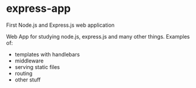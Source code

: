 # express-app
First Node.js and Express.js web application

Web App for studying node.js, express.js and many other things.
Examples of:

- templates with handlebars
- middleware
- serving static files
- routing
- other stuff